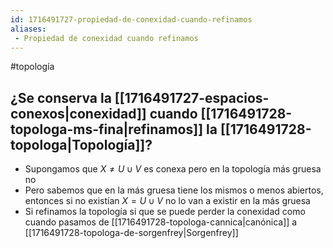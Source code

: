 ```yaml
---
id: 1716491727-propiedad-de-conexidad-cuando-refinamos
aliases:
 - Propiedad de conexidad cuando refinamos
---
```


#topología 
## ¿Se conserva  la [[1716491727-espacios-conexos|conexidad]] cuando [[1716491728-topologa-ms-fina|refinamos]] la [[1716491728-topologa|Topología]]?

- Supongamos que $X \neq U \cup V$ es conexa pero en la topología más gruesa no
- Pero sabemos que en la más gruesa tiene los mismos o menos abiertos, entonces si no existían $X=U \cup V$ no lo van a existir en la más gruesa
- Si refinamos la topología si que se puede perder la conexidad como cuando pasamos de [[1716491728-topologa-cannica|canónica]] a [[1716491728-topologa-de-sorgenfrey|Sorgenfrey]]